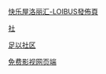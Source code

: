 <p><a href="luolihui22.github.io">快乐屋洛丽汇-LOIBUS發佈頁</a></p>
<p><a href="https://luolisheyingshi.github.io">社</a></p> 
<p><a href="https://9uuzy1.github.io">足以社区</a></p> 
<p><a href="https://firefall.club">免费影视网页端</a></p>
